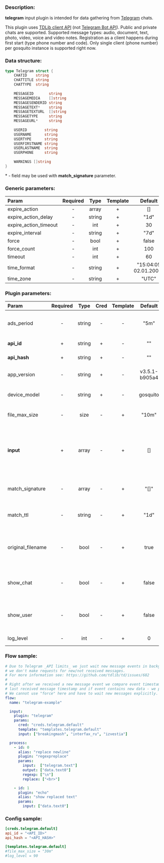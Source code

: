 ### Description:

**telegram** input plugin is intended for data gathering from [Telegram](https://telegram.org/) chats.    
  
This plugin uses [TDLib client API](https://core.telegram.org/tdlib) (not [Telegram Bot API](https://core.telegram.org/bots/api)). Public and private chats are supported. Supported message types: audio, document, text, photo, video, voice and video notes. Registration as a client happens during first start (type phone number and code). Only single client (phone number) per gosquito instance is supported right now.

### Data structure:

```go
type Telegram struct {
    CHATID    string
    CHATTITLE string
    CHATTYPE  string
    
    MESSAGEID       string
    MESSAGEMEDIA    []string
    MESSAGESENDERID string
    MESSAGETEXT*    string
    MESSAGETEXTURL  []string
    MESSAGETYPE     string
    MESSAGEURL*     string
    
    USERID        string
    USERNAME      string
    USERTYPE      string
    USERFIRSTNAME string
    USERLASTNAME  string
    USERPHONE     string
	
    WARNINGS []string
}
```

&ast; - field may be used with **match_signature** parameter.

### Generic parameters:

| Param                 | Required |  Type  | Template |        Default        |
|:----------------------|:--------:|:------:|:--------:|:---------------------:|
| expire_action         |    -     | array  |    +     |          []           |
| expire_action_delay   |    -     | string |    +     |         "1d"          |
| expire_action_timeout |    -     |  int   |    +     |          30           |
| expire_interval       |    -     | string |    +     |         "7d"          |
| force                 |    -     |  bool  |    +     |         false         |
| force_count           |    -     |  int   |    +     |          100          |
| timeout               |    -     |  int   |    +     |          60           |
| time_format           |    -     | string |    +     | "15:04:05 02.01.2006" |
| time_zone             |    -     | string |    +     |         "UTC"         |


### Plugin parameters:

| Param               | Required   | Type     | Cred   | Template   | Default         | Example              | Description                                                                                                  |
| :------------------ | :--------: | :------: | :----: | :--------: | :-------------: | :------------------: | :----------------------------------------------------------------------------------------------------------- |
| ads_period          | -          | string   | -      | -          | "5m"            | "1h"                 | [Sponsored messages](https://core.telegram.org/api/sponsored-messages) receiving interval.                   |
| **api_id**          | +          | string   | +      | -          | ""              | ""                   | [Telegram Apps](https://core.telegram.org/api/obtaining_api_id)                                              |
| **api_hash**        | +          | string   | +      | -          | ""              | ""                   | [Telegram Apps](https://core.telegram.org/api/obtaining_api_id)                                              |
| app_version         | -          | string   | +      | -          | v3.5.1-b905a4   | "0.0.1"              | Custom application version.                                                                                  |
| device_model        | -          | string   | +      | -          | gosquito        | "Redmi Note 42"      | Custom device model.                                                                                         |
| file_max_size       | -          | size     | -      | +          | "10m"           | "1g"                 | Maximum file size for download.                                                                              |
| **input**           | +          | array    | -      | +          | []              | ["breakingmash"]     | List of Telegram chats ("t.me/+" pattern is considered as a private chat).                                   |
| match_signature     | -          | array    | -      | +          | "[]"            | ["source", "time"]   | Match new messages by signature.                                                                             |
| match_ttl           | -          | string   | -      | +          | "1d"            | "24h"                | TTL (Time To Live) for matched signatures.                                                                   |
| original_filename   | -          | bool     | -      | +          | true            | false                | Use original file names with random generated suffix.                                                        |
| show_chat           | -          | bool     | -      | +          | false           | true                 | Show collected chats data in plugin output.                                                                  |
| show_user           | -          | bool     | -      | +          | false           | true                 | Show collected users data in plugin output.                                                                  |
| log_level           | -          | int      | -      | +          | 0               | 90                   | [TDLib Log Level](https://core.telegram.org/tdlib/docs/classtd_1_1td__api_1_1set_log_verbosity_level.html)   |


### Flow sample:

```yaml
# Due to Telegram _API limits_ we just wait new message events in background,
# we don't make requests for new/not received messages.
# For more information see: https://github.com/tdlib/td/issues/682
#
# Right after we received a new message event we compare event timestamp with
# last received message timestamp and if event contains new data - we process new data.
# We cannot use "force" here and have to wait new messages explicitly.
flow:
  name: "telegram-example"

  input:
    plugin: "telegram"
    params:
      cred: "creds.telegram.default"
      template: "templates.telegram.default"
      input: ["breakingmash", "interfax_ru", "izvestia"]

  process:
    - id: 0
      alias: "replace newline"
      plugin: "regexpreplace"
      params:
        input:  ["telegram.text"]
        output: ["data.text0"]
        regexp: ["\n"]
        replace: ["<br>"]

    - id: 1
      plugin: "echo"
      alias: "show replaced text"
      params:
        input: ["data.text0"]

```


### Config sample:

```toml
[creds.telegram.default]
api_id = "<API_ID>"
api_hash = "<API_HASH>"

[templates.telegram.default]
#file_max_size = "30m"
#log_level = 90
```


